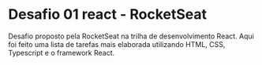 # Desafio 01 react - RocketSeat

<p>Desafio proposto pela RocketSeat na trilha de desenvolvimento React. Aqui foi feito uma lista de tarefas mais elaborada utilizando HTML, CSS, Typescript e o framework React.

